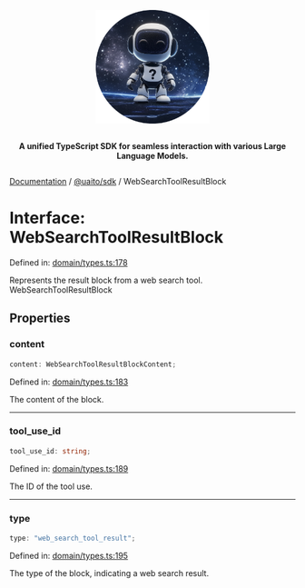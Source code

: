 <div style="display:flex; flex-direction:column; align-items:center;">
<p align="center">
  <img src="../UAITO.png" alt="UAITO Logo" width="200"/>
</p>

<p align="center">
  <strong>A unified TypeScript SDK for seamless interaction with various Large Language Models.</strong>
</p>
</div>

[Documentation](README.md) / [@uaito/sdk](@uaito.sdk.md) / WebSearchToolResultBlock

# Interface: WebSearchToolResultBlock

Defined in: [domain/types.ts:178](https://github.com/elribonazo/uaito/blob/21a549544853753e42a17dde391efee677cbe2b5/packages/sdk/src/domain/types.ts#L178)

Represents the result block from a web search tool.
 WebSearchToolResultBlock

## Properties

### content

```ts
content: WebSearchToolResultBlockContent;
```

Defined in: [domain/types.ts:183](https://github.com/elribonazo/uaito/blob/21a549544853753e42a17dde391efee677cbe2b5/packages/sdk/src/domain/types.ts#L183)

The content of the block.

***

### tool\_use\_id

```ts
tool_use_id: string;
```

Defined in: [domain/types.ts:189](https://github.com/elribonazo/uaito/blob/21a549544853753e42a17dde391efee677cbe2b5/packages/sdk/src/domain/types.ts#L189)

The ID of the tool use.

***

### type

```ts
type: "web_search_tool_result";
```

Defined in: [domain/types.ts:195](https://github.com/elribonazo/uaito/blob/21a549544853753e42a17dde391efee677cbe2b5/packages/sdk/src/domain/types.ts#L195)

The type of the block, indicating a web search result.
